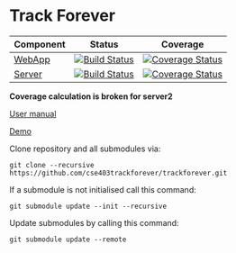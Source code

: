 # Track Forever

| Component | Status | Coverage |
| --------- | ------ | -------- |
| [WebApp](https://github.com/cse403trackforever/webapp)    | [![Build Status](https://travis-ci.org/cse403trackforever/webapp.svg?branch=master)](https://travis-ci.org/cse403trackforever/webapp) | [![Coverage Status](https://coveralls.io/repos/github/cse403trackforever/webapp/badge.svg?branch=master)](https://coveralls.io/github/cse403trackforever/webapp?branch=master) |
| [Server](https://github.com/cse403trackforever/server2)    | [![Build Status](https://travis-ci.org/cse403trackforever/server2.svg?branch=master)](https://travis-ci.org/cse403trackforever/server2) | [![Coverage Status](https://coveralls.io/repos/github/cse403trackforever/server2/badge.svg?branch=master)](https://coveralls.io/github/cse403trackforever/server2?branch=master) |

**Coverage calculation is broken for server2**

[User manual](https://github.com/cse403trackforever/trackforever/blob/master/reports/week6/UserManual.md)

[Demo](https://cse403trackforever.firebaseapp.com/)

Clone repository and all submodules via:
```
git clone --recursive https://github.com/cse403trackforever/trackforever.git
```

If a submodule is not initialised call this command:
```
git submodule update --init --recursive
```

Update submodules by calling this command:
```
git submodule update --remote
```
